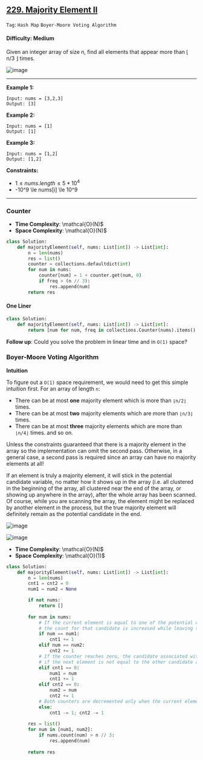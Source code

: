 ## [229. Majority Element II](https://leetcode.com/problems/majority-element-ii)

```Tag```: ```Hash Map``` ```Boyer-Moore Voting Algorithm```

#### Difficulty: Medium

Given an integer array of size n, find all elements that appear more than ⌊ n/3 ⌋ times.

![image](https://github.com/quananhle/Python/assets/35042430/bfe778e3-3c3d-4a76-ab02-16a1145ce5cf)

---

__Example 1:__
```
Input: nums = [3,2,3]
Output: [3]
```

__Example 2:__
```
Input: nums = [1]
Output: [1]
```

__Example 3:__
```
Input: nums = [1,2]
Output: [1,2]
```

__Constraints:__

- $1 \le nums.length \le 5 * 10^4$
- -10^9 \le nums[i] \le 10^9

---

### Counter

- __Time Complexity__: \mathcal{O}(N)$
- __Space Complexity__: \mathcal{O}(N)$

```Python
class Solution:
    def majorityElement(self, nums: List[int]) -> List[int]:
        n = len(nums)
        res = list()
        counter = collections.defaultdict(int)
        for num in nums:
            counter[num] = 1 + counter.get(num, 0)
            if freq > (n // 3):
                res.append(num)
        return res
```

#### One Liner

```Python
class Solution:
    def majorityElement(self, nums: List[int]) -> List[int]:
        return [num for num, freq in collections.Counter(nums).items() if freq > (len(nums) // 3)]
```

__Follow up__: Could you solve the problem in linear time and in ```O(1)``` space?

### Boyer-Moore Voting Algorithm

__Intuition__

To figure out a ```O(1)``` space requirement, we would need to get this simple intuition first. For an array of length ```n```:

- There can be at most __one__ majority element which is more than ```⌊n/2⌋``` times.
- There can be at most __two__ majority elements which are more than ```⌊n/3⌋``` times.
- There can be at most __three__ majority elements which are more than ```⌊n/4⌋``` times.
and so on.

Unless the constraints guaranteed that there is a majority element in the array so the implementation can omit the second pass. Otherwise, in a general case, a second pass is required since an array can have no majority elements at all!

If an element is truly a majority element, it will stick in the potential candidate variable, no matter how it shows up in the array (i.e. all clustered in the beginning of the array, all clustered near the end of the array, or showing up anywhere in the array), after the whole array has been scanned. Of course, while you are scanning the array, the element might be replaced by another element in the process, but the true majority element will definitely remain as the potential candidate in the end.

![image](https://github.com/quananhle/Python/assets/35042430/33a5d413-daf7-4e67-b1a4-359f6bca1426)

![image](https://github.com/quananhle/Python/assets/35042430/0e0e82d8-8afc-4076-85f0-e4ecc12788ff)

- __Time Complexity__: \mathcal{O}(N)$
- __Space Complexity__: \mathcal{O}(1)$

```Python
class Solution:
    def majorityElement(self, nums: List[int]) -> List[int]:
        n = len(nums)
        cnt1 = cnt2 = 0
        num1 = num2 = None

        if not nums:
            return []
        
        for num in nums:
            # If the current element is equal to one of the potential candidate, 
            # the count for that candidate is increased while leaving the count of the other candidate as it is.
            if num == num1:
                cnt1 += 1
            elif num == num2:
                cnt2 += 1
            # If the counter reaches zero, the candidate associated with that counter will be replaced with the next element 
            # if the next element is not equal to the other candidate as well.
            elif cnt1 == 0:
                num1 = num
                cnt1 += 1
            elif cnt2 == 0:
                num2 = num
                cnt2 += 1
            # Both counters are decremented only when the current element is different from both candidates.
            else:
                cnt1 -= 1; cnt2 -= 1
        
        res = list()
        for num in [num1, num2]:
            if nums.count(num) > n // 3:
                res.append(num)
        
        return res
```
